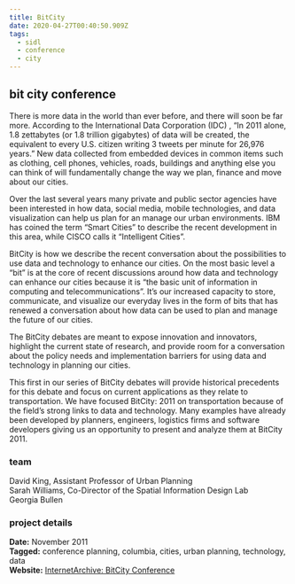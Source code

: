 ```yaml
---
title: BitCity
date: 2020-04-27T00:40:50.909Z
tags:
  - sidl
  - conference
  - city
---
```

## bit city conference

There is more data in the world than ever before, and there will soon be far more. According to the International Data Corporation (IDC) , “In 2011 alone, 1.8 zettabytes (or 1.8 trillion gigabytes) of data will be created, the equivalent to every U.S. citizen writing 3 tweets per minute for 26,976 years.” New data collected from embedded devices in common items such as clothing, cell phones, vehicles, roads, buildings and anything else you can think of will fundamentally change the way we plan, finance and move about our cities.

Over the last several years many private and public sector agencies have been interested in how data, social media, mobile technologies, and data visualization can help us plan for an manage our urban environments. IBM has coined the term “Smart Cities” to describe the recent development in this area, while CISCO calls it “Intelligent Cities”.

BitCity is how we describe the recent conversation about the possibilities to use data and technology to enhance our cities. On the most basic level a “bit” is at the core of recent discussions around how data and technology can enhance our cities because it is “the basic unit of information in computing and telecommunications”. It’s our increased capacity to store, communicate, and visualize our everyday lives in the form of bits that has renewed a conversation about how data can be used to plan and manage the future of our cities.

The BitCity debates are meant to expose innovation and innovators, highlight the current state of research, and provide room for a conversation about the policy needs and implementation barriers for using data and technology in planning our cities.

This first in our series of BitCity debates will provide historical precedents for this debate and focus on current applications as they relate to transportation. We have focused BitCity: 2011 on transportation because of the field’s strong links to data and technology. Many examples have already been developed by planners, engineers, logistics firms and software developers giving us an opportunity to present and analyze them at BitCity 2011.

### team

David King, Assistant Professor of Urban Planning  
Sarah Williams, Co-Director of the Spatial Information Design Lab  
Georgia Bullen  

### project details

**Date:** November 2011  
**Tagged:** conference planning, columbia, cities, urban planning, technology, data  
**Website:** [InternetArchive: BitCity Conference](https://web.archive.org/web/20111228062113/http://bitcityconference.org/)
